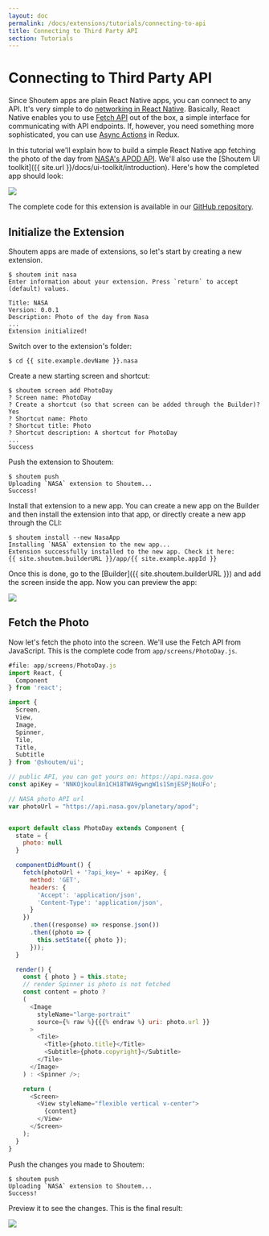 ```yaml
---
layout: doc
permalink: /docs/extensions/tutorials/connecting-to-api
title: Connecting to Third Party API
section: Tutorials
---
```


# Connecting to Third Party API

Since Shoutem apps are plain React Native apps, you can connect to any API. It's very simple to do [networking in React Native](https://facebook.github.io/react-native/docs/network.html). Basically, React Native enables you to use [Fetch API](https://developer.mozilla.org/en-US/docs/Web/API/Fetch_API) out of the box, a simple interface for communicating with API endpoints. If, however, you need something more sophisticated, you can use [Async Actions](https://github.com/reactjs/redux/blob/master/docs/advanced/AsyncActions.md) in Redux.

In this tutorial we'll explain how to build a simple React Native app fetching the photo of the day from [NASA's APOD API](https://api.nasa.gov/index.html). We'll also use the [Shoutem UI toolkit]({{ site.url }}/docs/ui-toolkit/introduction). Here's how the completed app should look:

<p class="image">
<img src='{{ site.url }}/img/tutorials/connecting-to-api/final.png'/>
</p>

The complete code for this extension is available in our [GitHub repository](https://github.com/shoutem/extension-examples/tree/master/connecting-to-3rd-party-api).

## Initialize the Extension

Shoutem apps are made of extensions, so let's start by creating a new extension.

```ShellSession
$ shoutem init nasa
Enter information about your extension. Press `return` to accept (default) values.

Title: NASA
Version: 0.0.1
Description: Photo of the day from Nasa
...
Extension initialized!
```

Switch over to the extension's folder:

```ShellSession
$ cd {{ site.example.devName }}.nasa
```

Create a new starting screen and shortcut:

```ShellSession
$ shoutem screen add PhotoDay
? Screen name: PhotoDay
? Create a shortcut (so that screen can be added through the Builder)? Yes
? Shortcut name: Photo
? Shortcut title: Photo
? Shortcut description: A shortcut for PhotoDay
...
Success
```

Push the extension to Shoutem:

```ShellSession
$ shoutem push
Uploading `NASA` extension to Shoutem...
Success!
```

Install that extension to a new app. You can create a new app on the Builder and then install the extension into that app, or directly create a new app through the CLI:

```ShellSession
$ shoutem install --new NasaApp
Installing `NASA` extension to the new app...
Extension successfully installed to the new app. Check it here:
{{ site.shoutem.builderURL }}/app/{{ site.example.appId }}
```

Once this is done, go to the [Builder]({{ site.shoutem.builderURL }}) and add the screen inside the app. Now you can preview the app:

<p class="image">
<img src='{{ site.url }}/img/tutorials/connecting-to-api/hello-world.png'/>
</p>

## Fetch the Photo

Now let's fetch the photo into the screen. We'll use the Fetch API from JavaScript. This is the complete code from `app/screens/PhotoDay.js`.

```JavaScript
#file: app/screens/PhotoDay.js
import React, {
  Component
} from 'react';

import {
  Screen,
  View,
  Image,
  Spinner,
  Tile,
  Title,
  Subtitle
} from '@shoutem/ui';

// public API, you can get yours on: https://api.nasa.gov
const apiKey = 'NNKOjkoul8n1CH18TWA9gwngW1s1SmjESPjNoUFo';

// NASA photo API url
var photoUrl = "https://api.nasa.gov/planetary/apod";


export default class PhotoDay extends Component {
  state = {
    photo: null
  }

  componentDidMount() {
    fetch(photoUrl + '?api_key=' + apiKey, {
      method: 'GET',
      headers: {
        'Accept': 'application/json',
        'Content-Type': 'application/json',
      }
    })
      .then((response) => response.json())
      .then((photo => {
        this.setState({ photo });
      }));
  }

  render() {
    const { photo } = this.state;
    // render Spinner is photo is not fetched
    const content = photo ?
    (
      <Image
        styleName="large-portrait"
        source={% raw %}{{{% endraw %} uri: photo.url }}
      >
        <Tile>
          <Title>{photo.title}</Title>
          <Subtitle>{photo.copyright}</Subtitle>
        </Tile>
      </Image>
    ) : <Spinner />;

    return (
      <Screen>
        <View styleName="flexible vertical v-center">
          {content}
        </View>
      </Screen>
    );
  }
}
```

Push the changes you made to Shoutem:

```ShellSession
$ shoutem push
Uploading `NASA` extension to Shoutem...
Success!
```

Preview it to see the changes. This is the final result:

<p class="image">
<img src='{{ site.url }}/img/tutorials/connecting-to-api/final-builder.png'/>
</p>
